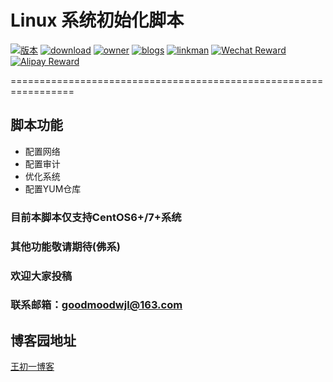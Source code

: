 # Linux 系统初始化脚本

[![版本](https://img.shields.io/badge/version-3.6.0-brightgreen.svg)](https://github.com/Chuyio/ConfigLinux)
[![download](https://img.shields.io/badge/download-99K-yellowgreen.svg)](https://github.com/Chuyio/ConfigLinux/archive/master.zip)
[![owner](https://img.shields.io/badge/owner-open%20source-orange.svg)](https://github.com/Chuyio)
[![blogs](https://img.shields.io/badge/blogs-cnlogs-yellow.svg)](https://www.cnblogs.com/LuckWJL/)
[![linkman](https://img.shields.io/badge/linkman-WeChat-green.svg)](http://images.cnblogs.com/cnblogs_com/LuckWJL/988555/o_WeChat.jpg)
[![Wechat Reward](https://img.shields.io/badge/Wechat-Reward-red.svg)](https://www.cnblogs.com/images/cnblogs_com/LuckWJL/988555/o_%e5%be%ae%e4%bf%a1%e8%b5%9e%e8%b5%8f%e7%a0%81.jpg)
[![Alipay Reward](https://img.shields.io/badge/Alipay-Reward-blue.svg)](https://www.cnblogs.com/images/cnblogs_com/LuckWJL/988555/o_%e6%94%af%e4%bb%98%e5%ae%9d%e6%94%b6%e6%ac%be%e7%a0%81.png)


=================================================================

## 脚本功能
* 配置网络
* 配置审计
* 优化系统
* 配置YUM仓库

### 目前本脚本仅支持CentOS6+/7+系统

### 其他功能敬请期待(佛系)

### 欢迎大家投稿

### 联系邮箱：goodmoodwjl@163.com

## 博客园地址
[王初一博客](https://www.cnblogs.com/LuckWJL/p/9529142.html)

